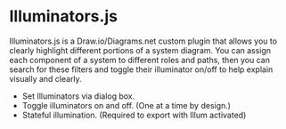 # Illuminators.js
Illuminators.js is a Draw.io/Diagrams.net custom plugin that allows you to clearly highlight different portions of a system diagram. You can assign each component of a system to different roles and paths, then you can search for these filters and toggle their illuminator on/off to help explain visually and clearly.

- Set Illuminators via dialog box.
- Toggle illuminators on and off. (One at a time by design.)
- Stateful illumination. (Required to export with Illum activated)
